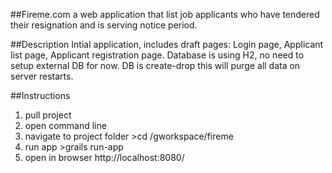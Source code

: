 ##Fireme.com
a web application that list job applicants who have tendered their resignation and is serving notice period.

##Description
Intial application, includes draft pages: Login page, Applicant list page, Applicant registration page.
Database is using H2, no need to setup external DB for now. DB is create-drop this will purge all data on server restarts.

##Instructions 
1. pull project
2. open command line
3. navigate to project folder >cd /gworkspace/fireme
4. run app >grails run-app
5. open in browser http://localhost:8080/
